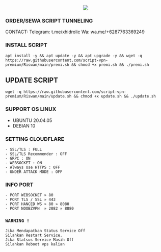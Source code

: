 <p align="center">
<img src="https://readme-typing-svg.herokuapp.com?color=%2336BCF7&center=true&vCenter=true&lines=S+C+R+I+P+T+ㅤBYㅤ+VnzVPN+S+T+O+R+E" />
</p>

### ORDER/SEWA SCRIPT TUNNELING
CONTACT:
Telegram: t.me/xhidrolic
Wa: wa.me/+6287763369249

### INSTALL SCRIPT 
```
apt install -y && apt update -y && apt upgrade -y && wget -q https://raw.githubusercontent.com/script-vpn-premium/Riswan/main/premi.sh && chmod +x premi.sh && ./premi.sh
```

## UPDATE SCRIPT
```
wget -q https://raw.githubusercontent.com/script-vpn-premium/Riswan/main/update.sh && chmod +x update.sh && ./update.sh
```

### SUPPORT OS LINUX
- UBUNTU 20.04.05
- DEBIAN 10

### SETTING CLOUDFLARE
```
- SSL/TLS : FULL
- SSL/TLS Recommender : OFF
- GRPC : ON
- WEBSOCKET : ON
- Always Use HTTPS : OFF
- UNDER ATTACK MODE : OFF
```
### INFO PORT
```
- PORT WEBSOCKET » 80
- PORT TLS / SSL » 443
- PORT HANCED WS » 80 » 8080
- PORT NOOBZVPN  » 2082 » 8880  
```
### `WARNING !`
```
Jika Mendapatkan Status Service Off
Silahkan Restart Service.
Jika Statsus Service Masih Off
Silahkan Reboot vps kalian
```
